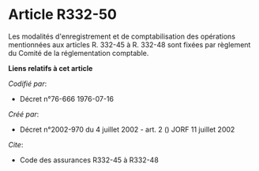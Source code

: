 # Article R332-50

Les modalités d'enregistrement et de comptabilisation des opérations mentionnées aux articles R. 332-45 à R. 332-48 sont
fixées par règlement du Comité de la réglementation comptable.

**Liens relatifs à cet article**

_Codifié par_:

  - Décret n°76-666 1976-07-16

_Créé par_:

  - Décret n°2002-970 du 4 juillet 2002 - art. 2 () JORF 11 juillet 2002

_Cite_:

  - Code des assurances R332-45 à R332-48
